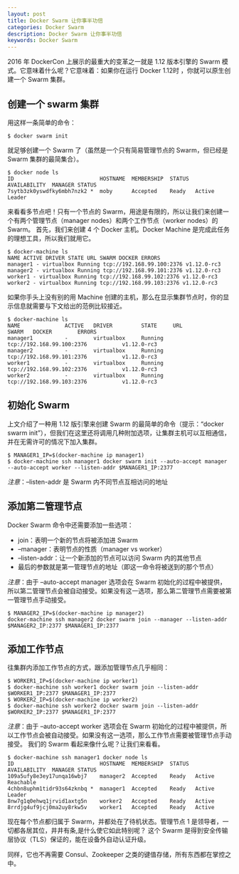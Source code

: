 ```yaml
---
layout: post
title: Docker Swarm 让你事半功倍
categories: Docker Swarm  
description: Docker Swarm 让你事半功倍
keywords: Docker Swarm
---
```



2016 年 DockerCon 上展示的最重大的变革之一就是 1.12 版本引擎的 Swarm 模式。它意味着什么呢？它意味着：如果你在运行 Docker 1.12时 ，你就可以原生创建一个 Swarm 集群。

## 创建一个 swarm 集群
用这样一条简单的命令：
```  
$ docker swarm init  
```
就足够创建一个 Swarm 了（虽然是一个只有简易管理节点的 Swarm，但已经是 Swarm 集群的最简集合）。  
```
$ docker node ls
ID                           HOSTNAME  MEMBERSHIP  STATUS  AVAILABILITY  MANAGER STATUS
7sytb3zk0yswdfky6mbh7nzk2 *  moby      Accepted    Ready   Active        Leader
```
来看看多节点吧！只有一个节点的 Swarm，用途是有限的，所以让我们来创建一个有两个管理节点（manager nodes）和两个工作节点（worker nodes）的 Swarm。 首先，我们来创建 4 个 Docker 主机。Docker Machine 是完成此任务的理想工具，所以我们就用它。
```
$ docker-machine ls
NAME ACTIVE DRIVER STATE URL SWARM DOCKER ERRORS
manager1 - virtualbox Running tcp://192.168.99.100:2376 v1.12.0-rc3
manager2 - virtualbox Running tcp://192.168.99.101:2376 v1.12.0-rc3
worker1 - virtualbox Running tcp://192.168.99.102:2376 v1.12.0-rc3
worker2 - virtualbox Running tcp://192.168.99.103:2376 v1.12.0-rc3
```
如果你手头上没有别的用 Machine 创建的主机，那么在显示集群节点时，你的显示信息就需要与下文给出的范例比较接近。
```
$ docker-machine ls
NAME              ACTIVE   DRIVER         STATE     URL                         SWARM   DOCKER        ERRORS
manager1          -        virtualbox     Running   tcp://192.168.99.100:2376           v1.12.0-rc3
manager2          -        virtualbox     Running   tcp://192.168.99.101:2376           v1.12.0-rc3
worker1           -        virtualbox     Running   tcp://192.168.99.102:2376           v1.12.0-rc3
worker2           -        virtualbox     Running   tcp://192.168.99.103:2376           v1.12.0-rc3
```

## 初始化 Swarm
上文介绍了一种用 1.12 版引擎来创建 Swarm 的最简单的命令（提示：“docker swarm init”），但我们在这里还将调用几种附加选项，让集群主机可以互相通信，并在无需许可的情况下加入集群。
```
$ MANAGER1_IP=$(docker-machine ip manager1)
$ docker-machine ssh manager1 docker swarm init --auto-accept manager --auto-accept worker --listen-addr $MANAGER1_IP:2377
```
*注意*：–listen-addr 是 Swarm 内不同节点互相访问的地址

## 添加第二管理节点
Docker Swarm 命令中还需要添加一些选项：
* join：表明一个新的节点将被添加进 Swarm
* –manager：表明节点的性质（manager vs worker）
* –listen-addr：让一个新添加的节点可以访问 Swarm 内的其他节点
* 最后的参数就是第一管理节点的地址（即这一命令将被送到的那个节点）

*注意*：由于 –auto-accept manager 选项会在 Swarm 初始化的过程中被提供，所以第二管理节点会被自动接受。如果没有这一选项，那么第二管理节点需要被第一管理节点手动接受。
```
$ MANAGER2_IP=$(docker-machine ip manager2)
docker-machine ssh manager2 docker swarm join --manager --listen-addr $MANAGER2_IP:2377 $MANAGER1_IP:2377
```

## 添加工作节点
往集群内添加工作节点的方式，跟添加管理节点几乎相同：
```
$ WORKER1_IP=$(docker-machine ip worker1)
$ docker-machine ssh worker1 docker swarm join --listen-addr $WORKER1_IP:2377 $MANAGER1_IP:2377
$ WORKER2_IP=$(docker-machine ip worker2)
$ docker-machine ssh worker2 docker swarm join --listen-addr $WORKER2_IP:2377 $MANAGER1_IP:2377
```
*注意*：由于 –auto-accept worker 选项会在 Swarm 初始化的过程中被提供，所以工作节点会被自动接受。如果没有这一选项，那么工作节点需要被管理节点手动接受。
我们的 Swarm 看起来像什么呢？让我们来看看。
```
$ docker-machine ssh manager1 docker node ls
ID                           HOSTNAME  MEMBERSHIP  STATUS  AVAILABILITY  MANAGER STATUS
109a5ufy8e3ey17unqa16wbj7    manager2  Accepted    Ready   Active        Reachable
4chbn8uphm1tidr93s64zknbq *  manager1  Accepted    Ready   Active        Leader
8nw7g1q0ehwq1jrvid1axtg5n    worker2   Accepted    Ready   Active
8rrdjg4uf9jcj0ma2uy8rkw5v    worker1   Accepted    Ready   Active
```
现在每个节点都归属于 Swarm，并都处在了待机状态。管理节点 1 是领导者，一切都各居其位，井井有条,是什么使它如此特别呢？
这个 Swarm 是得到安全传输层协议（TLS）保证的，能在设备外自动认证升级。

同样，它也不再需要 Consul、Zookeeper 之类的键值存储，所有东西都在掌控之中。
